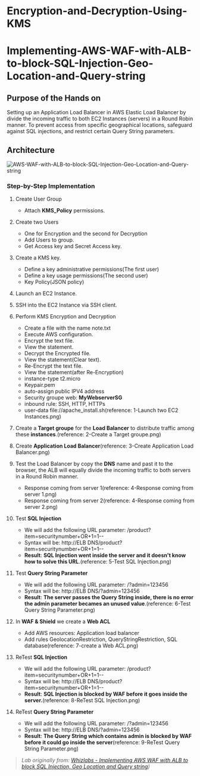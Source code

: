# Encryption-and-Decryption-Using-KMS
# Implementing-AWS-WAF-with-ALB-to-block-SQL-Injection-Geo-Location-and-Query-string

## Purpose of the Hands on


Setting up an Application Load Balancer in AWS Elastic Load Balancer by divide the incoming traffic to both EC2 Instances (servers) in a Round Robin manner. To prevent access from specific geographical locations, safeguard against SQL injections, and restrict certain Query String parameters. 
## Architecture
![AWS-WAF-with-ALB-to-block-SQL-Injection-Geo-Location-and-Query-string](https://github.com/user-attachments/assets/34fb0487-8f9f-44cf-bee8-7911b895e3d5)






### Step-by-Step Implementation
1. Create User Group
   - Attach <b>KMS_Policy</b> permissions.
2. Create two Users
   - One for Encryption and the second for Decryption 
   - Add Users to group.
   - Get Access key and Secret Access key.
3. Create a KMS key.
   - Define a key administrative permissions(The first user)
   - Define a key usage permissions(The second user)
   - Key Policy(JSON policy)
4. Launch an EC2 Instance.
5. SSH into the EC2 Instance via SSH client.
6. Perform KMS Encryption and Decryption
   - Create a file with the name note.txt
   - Execute AWS configuration.
   - Encrypt the text file.
   - View the statement.
   - Decrypt the Encrypted file.
   - View the statement(Clear text).
   - Re-Encrypt the text file.
   - View the statement(after Re-Encryption)
   - instance-type t2.micro
   - Keypair.pem
   - auto-assign public IPV4 address
   - Security groupe web: <b>MyWebserverSG</b>
   - inbound rule: SSH, HTTP, HTTPs
   - user-data file://apache_install.sh(reference: 1-Launch two EC2 Instances.png)
2. Create a <b>Target groupe</b> for the <b>Load Balancer</b> to distribute traffic among these <b>instances</b>.(reference: 2-Create a Target groupe.png)
3. Create <b>Application Load Balancer</b>(reference: 3-Create Application Load Balancer.png)
4. Test the Load Balancer by copy the <b>DNS</b> name and past it to the browser, the ALB will equally divide the incoming traffic to both servers in a Round Robin manner.
   - Response coming from server 1(reference: 4-Response coming from server 1.png)
   - Response coming from server 2(reference: 4-Response coming from server 2.png)
   
5. Test <b>SQL Injection</b>
   - We will add the following URL parameter: /product?item=securitynumber+OR+1=1--
   - Syntax will be: http://ELB DNS/product?item=securitynumber+OR+1=1--
   - <b>Result</b>: <b>SQL Injection went inside the server and it doesn't know how to solve this URL</b>.(reference: 5-Test SQL Injection.png)
6. Test <b>Query String Parameter</b>
   - We will add the following URL parameter: /?admin=123456
   - Syntax will be: http://ELB DNS/?admin=123456
   - <b>Result</b>: <b>The server passes the Query String inside, there is no error the admin parameter becames an unused value</b>.(reference: 6-Test Query String Parameter.png)
     
7. In <b>WAF & Shield</b> we create a <b>Web ACL</b>
   - Add AWS resources: Application load balancer
   - Add rules GeolocationRestriction, QueryStringRestriction, SQL database(reference: 7-create a Web ACL.png)
  
8. ReTest <b>SQL Injection</b>
   - We will add the following URL parameter: /product?item=securitynumber+OR+1=1--
   - Syntax will be: http://ELB DNS/product?item=securitynumber+OR+1=1--
   - <b>Result</b>: <b>SQL Injection is blocked by WAF before it goes inside the server.</b>(reference: 8-ReTest SQL Injection.png)
   
9. ReTest <b>Query String Parameter</b>
   - We will add the following URL parameter: /?admin=123456
   - Syntax will be: http://ELB DNS/?admin=123456
   - <b>Result</b>: <b>The Query String which contains admin is blocked by WAF before it could go inside the server</b>(reference: 9-ReTest Query String Parameter.png)

 
    

> *Lab originally from: [Whizlabs - Implementing AWS WAF with ALB to block SQL Injection, Geo Location and Query string](https://www.whizlabs.com/labs/implementing-aws-waf-with-alb-to-block-sql-injection-geo-location-and-query-string/))*



